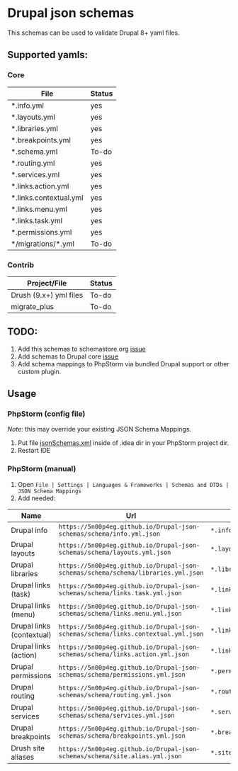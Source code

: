 # Drupal json schemas
This schemas can be used to validate Drupal 8+ yaml files.

## Supported yamls:
### Core
|File                   |Status|
|-----------------------|------|
|*.info.yml             |yes   |
|*.layouts.yml          |yes   |
|*.libraries.yml        |yes   | 
|*.breakpoints.yml      |yes   |
|*.schema.yml           |To-do |
|*.routing.yml          |yes   |
|*.services.yml         |yes   |
|*.links.action.yml     |yes   |
|*.links.contextual.yml |yes   |
|*.links.menu.yml       |yes   |
|*.links.task.yml       |yes   |
|*.permissions.yml      |yes   |
|\*/migrations/\*.yml   |To-do |

### Contrib
|Project/File           |Status|
|-----------------------|------|
|Drush (9.x+) yml files |To-do |
|migrate_plus           |To-do |

## TODO:
1. Add this schemas to schemastore.org [issue](https://github.com/SchemaStore/schemastore/issues/710)
1. Add schemas to Drupal core [issue](https://www.drupal.org/project/drupal/issues/3061454)
1. Add schema mappings to PhpStorm via bundled Drupal support or other custom plugin.  

## Usage
### PhpStorm (config file)
*Note:* this may override your existing JSON Schema Mappings.   

1. Put file [jsonSchemas.xml](https://raw.githubusercontent.com/5n00p4eg/Drupal-json-schemas/master/configs/jsonSchemas.xml) inside of .idea dir in your PhpStorm project dir.
1. Restart IDE

### PhpStorm (manual)
1. Open `File | Settings | Languages & Frameworks | Schemas and DTDs | JSON Schema Mappings`
1. Add needed:

|Name|Url|Pattern|
|----|---|-------|
|Drupal info|`https://5n00p4eg.github.io/Drupal-json-schemas/schema/info.yml.json`|`*.info.yml`|
|Drupal layouts|`https://5n00p4eg.github.io/Drupal-json-schemas/schema/layouts.yml.json`|`*.layouts.yml`|
|Drupal libraries|`https://5n00p4eg.github.io/Drupal-json-schemas/schema/schema/libraries.yml.json`|`*.libraries.yml`|
|Drupal links (task)|`https://5n00p4eg.github.io/Drupal-json-schemas/schema/links.task.yml.json`|`*.links.task.yml`|
|Drupal links (menu)|`https://5n00p4eg.github.io/Drupal-json-schemas/schema/links.menu.yml.json`|`*.links.menu.yml`|
|Drupal links (contextual)|`https://5n00p4eg.github.io/Drupal-json-schemas/schema/links.contextual.yml.json`|`*.links.contextual.yml`|
|Drupal links (action)|`https://5n00p4eg.github.io/Drupal-json-schemas/schema/links.action.yml.json`|`*.links.action.yml`|
|Drupal permissions|`https://5n00p4eg.github.io/Drupal-json-schemas/schema/permissions.yml.json`|`*.permissions.yml`|
|Drupal routing|`https://5n00p4eg.github.io/Drupal-json-schemas/schema/routing.yml.json`|`*.routing.yml`|
|Drupal services|`https://5n00p4eg.github.io/Drupal-json-schemas/schema/services.yml.json`|`*.services.yml`|
|Drupal breakpoints|`https://5n00p4eg.github.io/Drupal-json-schemas/schema/breakpoints.yml.json`|`*.breakpoints.yml`|
|Drush site aliases|`https://5n00p4eg.github.io/Drupal-json-schemas/schema/site.alias.yml.json`|`*.site.yml`|
   
